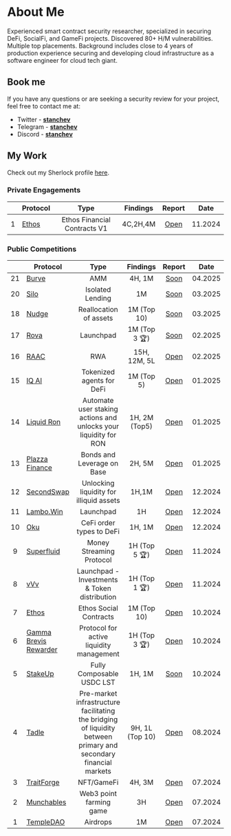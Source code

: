 # About Me

Experienced smart contract security researcher, specialized in securing DeFi, SocialFi, and GameFi projects. Discovered 80+ H/M vulnerabilities. Multiple top placements. Background includes close to 4 years of production experience securing and developing cloud infrastructure as a software engineer for cloud tech giant.

## Book me

If you have any questions or are seeking a security review for your project, feel free to contact me at:

- Twitter - [**stanchev**](https://twitter.com/stanchev_33)
- Telegram - [**stanchev**](https://t.me/stanchev_33) 
- Discord - [**stanchev**](https://discordapp.com/users/263007614798004225)

## My Work

Check out my Sherlock profile [here](https://audits.sherlock.xyz/watson/stanchev).

### Private Engagements

|    | **Protocol** | Type | Findings | Report | Date |
|:--:|-----------------|:----------------:|:------------------:|:------------------:|:------------------------:|
| 1     | [Ethos](https://x.com/ethos_network) | Ethos Financial Contracts V1| 4C,2H,4M |     [Open](https://github.com/056Security/audits/blob/main/private/Ethos-security-review.pdf)       | 11.2024    |

### Public Competitions

|    | **Protocol** | Type | Findings | Report | Date |
|:--:|-----------------|:----------------:|:------------------:|:------------------:|:------------------------:|
| 21    | [Burve]()      |   AMM      | 4H, 1M | [Soon]()           | 04.2025    |
| 20    | [Silo]()      |  Isolated Lending      | 1M | [Soon]()           | 03.2025    |
| 18    | [Nudge]()      |   Reallocation of assets      | 1M (Top 10) | [Soon]()           | 03.2025    |
| 17    | [Rova]()      |   Launchpad      | 1M (Top 3 🏆) | [Soon]()           | 02.2025    |
| 16    | [RAAC](https://raac.io/)      |   RWA      | 15H, 12M, 5L | [Open](https://codehawks.cyfrin.io/c/2025-02-raac/results?lt=contest&page=2&sc=reward&sj=reward&t=report)           | 02.2025    |
| 15    | [IQ AI]()      |   Tokenized agents for DeFi      | 1M (Top 5) | [Open](https://code4rena.com/reports/2025-01-iq-ai)           | 01.2025    |
| 14    | [Liquid Ron]()      |   Automate user staking actions and unlocks your liquidity for RON     | 1H, 2M (Top5) | [Open](https://code4rena.com/reports/2025-01-liquid-ron)           | 01.2025    |
| 13    | [Plazza Finance](https://audits.sherlock.xyz/contests/682)      |   Bonds and Leverage on Base     | 2H, 5M | [Open](https://audits.sherlock.xyz/contests/682/report)           | 01.2025    |
| 12    | [SecondSwap]()      |   Unlocking liquidity for illiquid assets     | 1H,1M | [Open](https://code4rena.com/reports/2024-12-secondswap)           | 12.2024    |
| 11    | [Lambo.Win]()      |   Launchpad     | 1H | [Open](https://code4rena.com/reports/2024-12-lambowin)           | 12.2024    |
| 10    | [Oku](https://audits.sherlock.xyz/contests/641)      |   CeFi order types to DeFi     | 1H, 1M | [Open](https://audits.sherlock.xyz/contests/641/report)           | 12.2024    |
| 9    | [Superfluid](https://audits.sherlock.xyz/contests/648?filter=questions)      |    Money Streaming Protocol     | 1H (Top 5 🏆) | [Open](https://audits.sherlock.xyz/contests/648/report)           | 11.2024    |
| 8    | [vVv](https://audits.sherlock.xyz/contests/647)      |     Launchpad - Investments & Token distribution    | 1H (Top 1 🏆) | [Open](https://audits.sherlock.xyz/contests/647/report)           | 11.2024    |
| 7    | [Ethos](https://x.com/ethos_network)    |     Ethos Social Contracts| 1M (Top 10) |     [Open](https://audits.sherlock.xyz/contests/584/report)       | 10.2024    |
| 6    | [Gamma Brevis Rewarder](https://audits.sherlock.xyz/contests/496)      |     Protocol for active liquidity management     | 1H (Top 3 🏆) | [Open](https://audits.sherlock.xyz/contests/496/report)           | 10.2024    |
| 5    | [StakeUp]()      |    Fully Composable USDC LST     | 1H, 1M| [Soon]()           | 10.2024    |
| 4     | [Tadle](https://codehawks.cyfrin.io/c/2024-08-tadle) |    Pre-market infrastructure facilitating the bridging of liquidity between primary and secondary financial markets      | 9H, 1L (Top 10) | [Open](https://codehawks.cyfrin.io/c/2024-08-tadle/results?lt=contest&sc=reward&sj=reward&page=1&t=report)           | 08.2024 |
| 3     | [TraitForge](https://code4rena.com/audits/2024-07-traitforge) |  NFT/GameFi    | 4H, 3M       | [Open](https://code4rena.com/reports/2024-07-traitforge) | 07.2024 |
| 2     | [Munchables](https://code4rena.com/audits/2024-07-munchables) |   Web3 point farming game    | 3H           | [Open](https://code4rena.com/reports/2024-07-munchables) | 07.2024 |
| 1     | [TempleDAO](https://codehawks.cyfrin.io/c/2024-07-templegold) |   Airdrops       | 1M           | [Open](https://codehawks.cyfrin.io/c/2024-07-templegold/results?lt=contest&sc=reward&sj=reward&page=1&t=report)     | 07.2024 |
